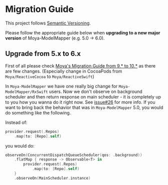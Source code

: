 # Migration Guide

This project follows [Semantic Versioning](http://semver.org).

Please follow the appropriate guide below when **upgrading to a new major version** of Moya-ModelMapper (e.g. 5.0 -> 6.0).

## Upgrade from 5.x to 6.x
First of all please check [Moya's Migration Guide from 9.* to 10.*](https://github.com/Moya/Moya/blob/10.0.0-dev/docs/MigrationGuides/migration_9_to_10.md) as there are few changes. (Especially change in CocoaPods from `Moya/ReactiveCocoa` to `Moya/ReactiveSwift`)

In `Moya-ModelMapper` we have one really big change for `Moya-ModelMapper/RxSwift` users. Now we don't observe on background scheduler and then return response on main scheduler - it is completely up to you how you wanna do it right now. See [issue#26](https://github.com/sunshinejr/Moya-ModelMapper/issues/26) for more info. If you want to bring back the behavior that was in `Moya-ModelMapper` 5.0, you would do something like the following. 

Instead of:
```swift
provider.request(.Repos)
    .map(to: [Repo].self)
```

you would do:
```swift
observeOn(ConcurrentDispatchQueueScheduler(qos: .background))
    .flatMap { response -> Observable<T> in
        provider.request(.Repos)
            .map(to: [Repo].self)
    }
    .observeOn(MainScheduler.instance)
```